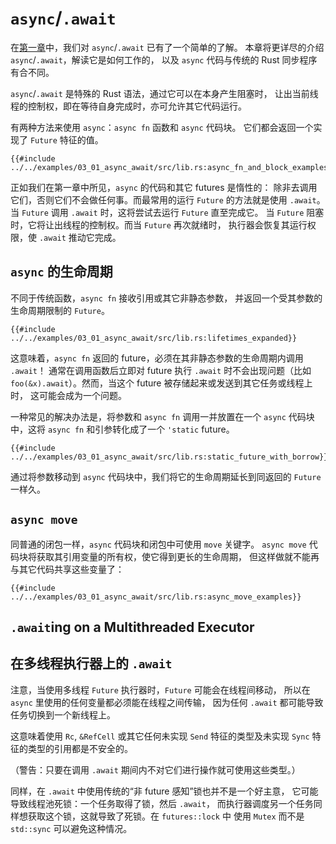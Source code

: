 # `async`/`.await`

在[第一章]中，我们对 `async`/`.await` 已有了一个简单的了解。
本章将更详尽的介绍 `async`/`.await`，解读它是如何工作的，
以及 `async` 代码与传统的 Rust 同步程序有合不同。

`async`/`.await` 是特殊的 Rust 语法，通过它可以在本身产生阻塞时，
让出当前线程的控制权，即在等待自身完成时，亦可允许其它代码运行。

有两种方法来使用 `async`：`async fn` 函数和 `async` 代码块。
它们都会返回一个实现了 `Future` 特征的值。

```rust,edition2018,ignore
{{#include ../../examples/03_01_async_await/src/lib.rs:async_fn_and_block_examples}}
```

正如我们在第一章中所见，`async` 的代码和其它 futures 是惰性的：
除非去调用它们，否则它们不会做任何事。而最常用的运行 `Future` 的方法就是使用
`.await`。当 `Future` 调用 `.await` 时，这将尝试去运行 `Future` 直至完成它。
当 `Future` 阻塞时，它将让出线程的控制权。而当 `Future` 再次就绪时，
执行器会恢复其运行权限，使 `.await` 推动它完成。

## `async` 的生命周期

不同于传统函数，`async fn` 接收引用或其它非静态参数，
并返回一个受其参数的生命周期限制的 `Future`。

```rust,edition2018,ignore
{{#include ../../examples/03_01_async_await/src/lib.rs:lifetimes_expanded}}
```

这意味着，`async fn` 返回的 future，必须在其非静态参数的生命周期内调用 `.await`！
通常在调用函数后立即对 future 执行 `.await` 时不会出现问题（比如
`foo(&x).await`）。然而，当这个 future 被存储起来或发送到其它任务或线程上时，
这可能会成为一个问题。

一种常见的解决办法是，将参数和 `async fn` 调用一并放置在一个 `async`
代码块中，这将 `async fn` 和引参转化成了一个 `'static` future。

```rust,edition2018,ignore
{{#include ../../examples/03_01_async_await/src/lib.rs:static_future_with_borrow}}
```

通过将参数移动到 `async` 代码块中，我们将它的生命周期延长到同返回的 `Future`
一样久。

## `async move`

同普通的闭包一样，`async` 代码块和闭包中可使用 `move` 关键字。
`async move` 代码块将获取其引用变量的所有权，使它得到更长的生命周期，
但这样做就不能再与其它代码共享这些变量了：

```rust,edition2018,ignore
{{#include ../../examples/03_01_async_await/src/lib.rs:async_move_examples}}
```

## `.await`ing on a Multithreaded Executor
## 在多线程执行器上的 `.await`

注意，当使用多线程 `Future` 执行器时，`Future` 可能会在线程间移动，
所以在 `async` 里使用的任何变量都必须能在线程之间传输，
因为任何 `.await` 都可能导致任务切换到一个新线程上。

这意味着使用 `Rc`, `&RefCell` 或其它任何未实现 `Send` 特征的类型及未实现
`Sync` 特征的类型的引用都是不安全的。

（警告：只要在调用 `.await` 期间内不对它们进行操作就可使用这些类型。）

同样，在 `.await` 中使用传统的“非 future 感知”锁也并不是一个好主意，
它可能导致线程池死锁：一个任务取得了锁，然后 `.await`，
而执行器调度另一个任务同样想获取这个锁，这就导致了死锁。在 `futures::lock` 中
使用 `Mutex` 而不是 `std::sync` 可以避免这种情况。

[第一章]: ../01_getting_started/04_async_await_primer_zh.md

